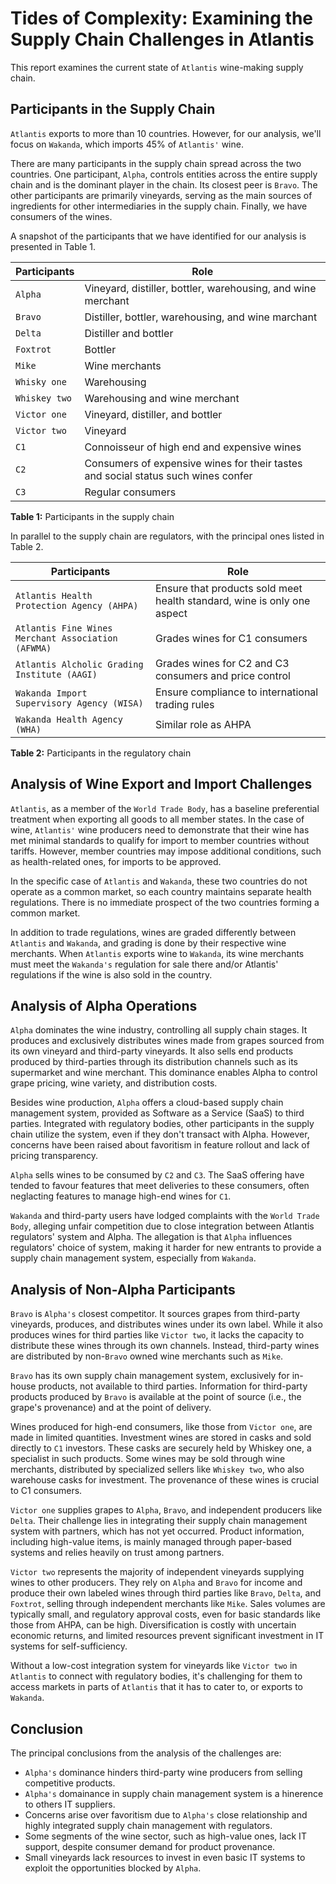 # Tides of Complexity: Examining the Supply Chain Challenges in Atlantis

This report examines the current state of `Atlantis` wine-making supply chain.

## Participants in the Supply Chain

`Atlantis` exports to more than 10 countries. However, for our analysis, we'll focus on `Wakanda`, which imports 45% of `Atlantis'` wine.

There are many participants in the supply chain spread across the two countries. One participant, `Alpha`, controls entities across the entire supply chain and is the dominant player in the chain. Its closest peer is `Bravo`. The other participants are primarily vineyards, serving as the main sources of ingredients for other intermediaries in the supply chain. Finally, we have consumers of the wines.

A snapshot of the participants that we have identified for our analysis is presented in Table 1.

| Participants | Role |
| --- | --- |
| `Alpha` | Vineyard, distiller, bottler, warehousing, and wine merchant |
| `Bravo` | Distiller, bottler, warehousing, and wine marchant |
| `Delta` | Distiller and bottler |
| `Foxtrot` | Bottler|
| `Mike` | Wine merchants |
| `Whisky one` | Warehousing |
| `Whiskey two` | Warehousing and wine merchant |
| `Victor one` | Vineyard, distiller, and bottler |
| `Victor two` | Vineyard |
| `C1` | Connoisseur of high end and expensive wines |
| `C2` | Consumers of expensive wines for their tastes and social status such wines confer |
| `C3` | Regular consumers |
**Table 1:** Participants in the supply chain

In parallel to the supply chain are regulators, with the principal ones listed in Table 2.

| Participants | Role |
| --- | --- |
| `Atlantis Health Protection Agency (AHPA)` | Ensure that products sold meet health standard, wine is only one aspect |
| `Atlantis Fine Wines Merchant Association (AFWMA)` | Grades wines for C1 consumers |
| `Atlantis Alcholic Grading Institute (AAGI)` | Grades wines for C2 and C3 consumers and price control |
| `Wakanda Import Supervisory Agency (WISA)` | Ensure compliance to international trading rules |
| `Wakanda Health Agency (WHA)` | Similar role as AHPA |
**Table 2:** Participants in the regulatory chain

## Analysis of Wine Export and Import Challenges

`Atlantis`, as a member of the `World Trade Body`, has a baseline preferential treatment when exporting all goods to all member states. In the case of wine, `Atlantis'` wine producers need to demonstrate that their wine has met minimal standards to qualify for import to member countries without tariffs. However, member countries may impose additional conditions, such as health-related ones, for imports to be approved.

In the specific case of `Atlantis` and `Wakanda`, these two countries do not operate as a common market, so each country maintains separate health regulations. There is no immediate prospect of the two countries forming a common market.

In addition to trade regulations, wines are graded differently between `Atlantis` and `Wakanda`, and grading is done by their respective wine merchants. When `Atlantis` exports wine to `Wakanda`, its wine merchants must meet the `Wakanda's` regulation for sale there and/or Atlantis' regulations if the wine is also sold in the country.

## Analysis of Alpha Operations

`Alpha` dominates the wine industry, controlling all supply chain stages. It produces and exclusively distributes wines made from grapes sourced from its own vineyard and third-party vineyards. It also sells end products produced by third-parties through its distribution channels such as its supermarket and wine merchant. This dominance enables Alpha to control grape pricing, wine variety, and distribution costs.

Besides wine production, `Alpha` offers a cloud-based supply chain management system, provided as Software as a Service (SaaS) to third parties. Integrated with regulatory bodies, other participants in the supply chain utilize the system, even if they don't transact with Alpha. However, concerns have been raised about favoritism in feature rollout and lack of pricing transparency. 

`Alpha` sells wines to be consumed by `C2` and `C3`. The SaaS offering have tended to favour features that meet deliveries to these consumers, often neglacting features to manage high-end wines for `C1`.

`Wakanda` and third-party users have lodged complaints with the `World Trade Body`, alleging unfair competition due to close integration between Atlantis regulators' system and Alpha. The allegation is that `Alpha` influences regulators' choice of system, making it harder for new entrants to provide a supply chain management system, especially from `Wakanda`.

## Analysis of Non-Alpha Participants

`Bravo` is `Alpha's` closest competitor. It sources grapes from third-party vineyards, produces, and distributes wines under its own label. While it also produces wines for third parties like `Victor two`, it lacks the capacity to distribute these wines through its own channels. Instead, third-party wines are distributed by non-`Bravo` owned wine merchants such as `Mike`.

`Bravo` has its own supply chain management system, exclusively for in-house products, not available to third parties. Information for third-party products produced by `Bravo` is available at the point of source (i.e., the grape's provenance) and at the point of delivery.

Wines produced for high-end consumers, like those from `Victor one`, are made in limited quantities. Investment wines are stored in casks and sold directly to `C1` investors. These casks are securely held by Whiskey one, a specialist in such products. Some wines may be sold through wine merchants, distributed by specialized sellers like `Whiskey two`, who also warehouse casks for investment. The provenance of these wines is crucial to C1 consumers.

`Victor one` supplies grapes to `Alpha`, `Bravo`, and independent producers like `Delta`. Their challenge lies in integrating their supply chain management system with partners, which has not yet occurred. Product information, including high-value items, is mainly managed through paper-based systems and relies heavily on trust among partners.

`Victor two` represents the majority of independent vineyards supplying wines to other producers. They rely on `Alpha` and `Bravo` for income and produce their own labeled wines through third parties like `Bravo`, `Delta`, and `Foxtrot`, selling through independent merchants like `Mike`. Sales volumes are typically small, and regulatory approval costs, even for basic standards like those from AHPA, can be high. Diversification is costly with uncertain economic returns, and limited resources prevent significant investment in IT systems for self-sufficiency.

Without a low-cost integration system for vineyards like `Victor two` in `Atlantis` to connect with regulatory bodies, it's challenging for them to access markets in parts of `Atlantis` that it has to cater to, or exports to `Wakanda`.

## Conclusion

The principal conclusions from the analysis of the challenges are:

* `Alpha's` dominance hinders third-party wine producers from selling competitive products.
* `Alpha's` domainance in supply chain management system is a hinerence to others IT suppliers.
* Concerns arise over favoritism due to `Alpha's` close relationship and highly integrated supply chain management with regulators.
* Some segments of the wine sector, such as high-value ones, lack IT support, despite consumer demand for product provenance.
* Small vineyards lack resources to invest in even basic IT systems to exploit the opportunities blocked by `Alpha`. 